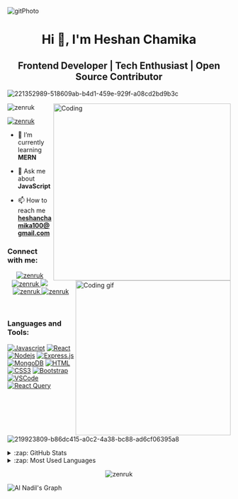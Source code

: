 ![gitPhoto](https://github.com/Nadil14/Nadil14/assets/116505519/2226bce3-504d-4006-890c-fa106c681393)
<h1 align="center">Hi 👋, I'm Heshan Chamika</h1>
<h2 align="center">Frontend Developer | Tech Enthusiast | Open Source Contributor</h2>

![221352989-518609ab-b4d1-459e-929f-a08cd2bd9b3c](https://github.com/Nadil14/Nadil14/assets/116505519/58fa1fbe-3ff0-41b8-9fd6-01bdb413d2f8)

<img align="right" alt="Coding" width="400" src="assets/coding.gif">


<img align="right" width="350" src="/assets/programmer.gif" alt="Coding gif" />


<p align="left"> <img src="https://komarev.com/ghpvc/?username=zenruk&label=Profile%20views&color=0e75b6&style=flat" alt="zenruk" /> </p>

<p align="left"> <a href="https://github.com/ryo-ma/github-profile-trophy"><img src="https://github-profile-trophy.vercel.app/?username=zenruk" alt="zenruk" /></a> </p>

- 🌱 I’m currently learning **MERN**

- 💬 Ask me about **JavaScript**

- 📫 How to reach me **heshanchamika100@gmail.com**

<h3 align="left">Connect with me:</h3>
<p align="center">
 <a href="#" target="blank">
  <img src="https://img.shields.io/badge/Website-DC143C?style=for-the-badge&logo=medium&logoColor=white" alt="zenruk" />
 </a>
 <a href="https://linkedin.com/in/nadil-senruka" target="_blank">
  <img src="https://img.shields.io/badge/LinkedIn-0077B5?style=for-the-badge&logo=linkedin&logoColor=white" alt="zenruk"/>
 </a>
 <a href="https://twitter.com/n_zenruk" target="_blank">
  <img src="https://img.shields.io/badge/Twitter-1DA1F2?style=for-the-badge&logo=twitter&logoColor=white" />
 </a>

  <a href="https://facebook.com/max.page.3538" target="_blank">
  <img src="https://img.shields.io/badge/Facebook-20BEFF?&style=for-the-badge&logo=facebook&logoColor=white" alt="zenruk"  />
  </a> 
 <a href="https://instagram.com/_n_zenruk_" target="_blank">
  <img src="https://img.shields.io/badge/Instagram-fe4164?style=for-the-badge&logo=instagram&logoColor=white" alt="zenruk" />
 </a> 

</p>
<br />

<h3 align="left">Languages and Tools:</h3>

<p dir="auto"><a target="_blank" rel="noopener noreferrer nofollow" href="https://camo.githubusercontent.com/ce6d598510de1a8ecf703ff8517155cecc610a4de25491ed71310105f8a1f12b/68747470733a2f2f696d672e736869656c64732e696f2f62616467652f4a6176617363726970742d4630444234463f7374796c653d666f722d7468652d6261646765266c6162656c436f6c6f723d626c61636b266c6f676f3d6a617661736372697074266c6f676f436f6c6f723d463044423446"><img src="https://camo.githubusercontent.com/ce6d598510de1a8ecf703ff8517155cecc610a4de25491ed71310105f8a1f12b/68747470733a2f2f696d672e736869656c64732e696f2f62616467652f4a6176617363726970742d4630444234463f7374796c653d666f722d7468652d6261646765266c6162656c436f6c6f723d626c61636b266c6f676f3d6a617661736372697074266c6f676f436f6c6f723d463044423446" alt="Javascript" data-canonical-src="https://img.shields.io/badge/Javascript-F0DB4F?style=for-the-badge&amp;labelColor=black&amp;logo=javascript&amp;logoColor=F0DB4F" style="max-width: 100%;"></a>
<a target="_blank" rel="noopener noreferrer nofollow" href="https://camo.githubusercontent.com/3356d10dd79f916a84ae5dba4c297fcc1a4b01bea6a2a46c7e7a7797c6a22d0f/68747470733a2f2f696d672e736869656c64732e696f2f62616467652f2d52656163742d3631444246423f7374796c653d666f722d7468652d6261646765266c6162656c436f6c6f723d626c61636b266c6f676f3d7265616374266c6f676f436f6c6f723d363144424642"><img src="https://camo.githubusercontent.com/3356d10dd79f916a84ae5dba4c297fcc1a4b01bea6a2a46c7e7a7797c6a22d0f/68747470733a2f2f696d672e736869656c64732e696f2f62616467652f2d52656163742d3631444246423f7374796c653d666f722d7468652d6261646765266c6162656c436f6c6f723d626c61636b266c6f676f3d7265616374266c6f676f436f6c6f723d363144424642" alt="React" data-canonical-src="https://img.shields.io/badge/-React-61DBFB?style=for-the-badge&amp;labelColor=black&amp;logo=react&amp;logoColor=61DBFB" style="max-width: 100%;"></a>
<a target="_blank" rel="noopener noreferrer nofollow" href="https://camo.githubusercontent.com/c7a15bdd1c5e9cc4c887fb654d79768d4944e53a94a92766a81312bfe72fdd14/68747470733a2f2f696d672e736869656c64732e696f2f62616467652f4e6f64656a732d3343383733413f7374796c653d666f722d7468652d6261646765266c6162656c436f6c6f723d626c61636b266c6f676f3d6e6f64652e6a73266c6f676f436f6c6f723d334338373341"><img src="https://camo.githubusercontent.com/c7a15bdd1c5e9cc4c887fb654d79768d4944e53a94a92766a81312bfe72fdd14/68747470733a2f2f696d672e736869656c64732e696f2f62616467652f4e6f64656a732d3343383733413f7374796c653d666f722d7468652d6261646765266c6162656c436f6c6f723d626c61636b266c6f676f3d6e6f64652e6a73266c6f676f436f6c6f723d334338373341" alt="Nodejs" data-canonical-src="https://img.shields.io/badge/Nodejs-3C873A?style=for-the-badge&amp;labelColor=black&amp;logo=node.js&amp;logoColor=3C873A" style="max-width: 100%;"></a>
<a target="_blank" rel="noopener noreferrer nofollow" href="https://camo.githubusercontent.com/4912b34d2a0c3d279f4abc1c39e75a2cdcbf874433796a72745dda64efb68df7/68747470733a2f2f696d672e736869656c64732e696f2f62616467652f457870726573732e6a732d3030303030303f7374796c653d666f722d7468652d6261646765266c6f676f3d65787072657373266c6f676f436f6c6f723d7768697465"><img src="https://camo.githubusercontent.com/4912b34d2a0c3d279f4abc1c39e75a2cdcbf874433796a72745dda64efb68df7/68747470733a2f2f696d672e736869656c64732e696f2f62616467652f457870726573732e6a732d3030303030303f7374796c653d666f722d7468652d6261646765266c6f676f3d65787072657373266c6f676f436f6c6f723d7768697465" alt="Express.js" data-canonical-src="https://img.shields.io/badge/Express.js-000000?style=for-the-badge&amp;logo=express&amp;logoColor=white" style="max-width: 100%;"></a>
<a target="_blank" rel="noopener noreferrer nofollow" href="https://camo.githubusercontent.com/4ae569342c64ecd9f0d7e7cbed78fffcca6a0f427e8efb4297c1d357dfb09074/68747470733a2f2f696d672e736869656c64732e696f2f62616467652f4d6f6e676f44422d3445413934423f7374796c653d666f722d7468652d6261646765266c6f676f3d6d6f6e676f6462266c6f676f436f6c6f723d7768697465"><img src="https://camo.githubusercontent.com/4ae569342c64ecd9f0d7e7cbed78fffcca6a0f427e8efb4297c1d357dfb09074/68747470733a2f2f696d672e736869656c64732e696f2f62616467652f4d6f6e676f44422d3445413934423f7374796c653d666f722d7468652d6261646765266c6f676f3d6d6f6e676f6462266c6f676f436f6c6f723d7768697465" alt="MongoDB" data-canonical-src="https://img.shields.io/badge/MongoDB-4EA94B?style=for-the-badge&amp;logo=mongodb&amp;logoColor=white" style="max-width: 100%;"></a>
<a target="_blank" rel="noopener noreferrer nofollow" href="https://camo.githubusercontent.com/bfe6a48836e87b13a16f1f56f88fee428475c2ac29247992ec9b8bcc7154f881/68747470733a2f2f696d672e736869656c64732e696f2f62616467652f48544d4c352d4533344632363f7374796c653d666f722d7468652d6261646765266c6f676f3d68746d6c35266c6f676f436f6c6f723d7768697465"><img src="https://camo.githubusercontent.com/bfe6a48836e87b13a16f1f56f88fee428475c2ac29247992ec9b8bcc7154f881/68747470733a2f2f696d672e736869656c64732e696f2f62616467652f48544d4c352d4533344632363f7374796c653d666f722d7468652d6261646765266c6f676f3d68746d6c35266c6f676f436f6c6f723d7768697465" alt="HTML" data-canonical-src="https://img.shields.io/badge/HTML5-E34F26?style=for-the-badge&amp;logo=html5&amp;logoColor=white" style="max-width: 100%;"></a>
<a target="_blank" rel="noopener noreferrer nofollow" href="https://camo.githubusercontent.com/472c222e8f240a48ae51cd9b082a1b857be809dcd851a25150890c2da50c13a5/68747470733a2f2f696d672e736869656c64732e696f2f62616467652f435353332d3135373242363f7374796c653d666f722d7468652d6261646765266c6f676f3d63737333266c6f676f436f6c6f723d7768697465"><img src="https://camo.githubusercontent.com/472c222e8f240a48ae51cd9b082a1b857be809dcd851a25150890c2da50c13a5/68747470733a2f2f696d672e736869656c64732e696f2f62616467652f435353332d3135373242363f7374796c653d666f722d7468652d6261646765266c6f676f3d63737333266c6f676f436f6c6f723d7768697465" alt="CSS3" data-canonical-src="https://img.shields.io/badge/CSS3-1572B6?style=for-the-badge&amp;logo=css3&amp;logoColor=white" style="max-width: 100%;"></a>
<a target="_blank" rel="noopener noreferrer nofollow" href="https://camo.githubusercontent.com/c402bd25609922ab7160b91524aeb125a2e664070816aeb6dd66af9c41f70087/68747470733a2f2f696d672e736869656c64732e696f2f62616467652f426f6f7473747261702d3536334437433f7374796c653d666f722d7468652d6261646765266c6f676f3d626f6f747374726170266c6f676f436f6c6f723d7768697465"><img src="https://camo.githubusercontent.com/c402bd25609922ab7160b91524aeb125a2e664070816aeb6dd66af9c41f70087/68747470733a2f2f696d672e736869656c64732e696f2f62616467652f426f6f7473747261702d3536334437433f7374796c653d666f722d7468652d6261646765266c6f676f3d626f6f747374726170266c6f676f436f6c6f723d7768697465" alt="Bootstrap" data-canonical-src="https://img.shields.io/badge/Bootstrap-563D7C?style=for-the-badge&amp;logo=bootstrap&amp;logoColor=white" style="max-width: 100%;"></a>
<a target="_blank" rel="noopener noreferrer nofollow" href="https://camo.githubusercontent.com/d6d511121ecbd37f726b8931bc72bb75ff7eccabd9b0288955cfdd23297873d7/68747470733a2f2f696d672e736869656c64732e696f2f62616467652f56697375616c5f53747564696f2d3030373864373f7374796c653d666f722d7468652d6261646765266c6f676f3d76697375616c25323073747564696f266c6f676f436f6c6f723d7768697465"><img src="https://camo.githubusercontent.com/d6d511121ecbd37f726b8931bc72bb75ff7eccabd9b0288955cfdd23297873d7/68747470733a2f2f696d672e736869656c64732e696f2f62616467652f56697375616c5f53747564696f2d3030373864373f7374796c653d666f722d7468652d6261646765266c6f676f3d76697375616c25323073747564696f266c6f676f436f6c6f723d7768697465" alt="VSCode" data-canonical-src="https://img.shields.io/badge/Visual_Studio-0078d7?style=for-the-badge&amp;logo=visual%20studio&amp;logoColor=white" style="max-width: 100%;"></a>
<a target="_blank" rel="noopener noreferrer nofollow" href="https://camo.githubusercontent.com/2021b00ae21b4170be4828e51b3287f4eaac12952739eb13bb9fb314e0a53206/68747470733a2f2f696d672e736869656c64732e696f2f62616467652f2d52656163745f51756572792d4646343135343f7374796c653d666f722d7468652d6261646765266c6f676f3d72656163742532307175657279266c6f676f436f6c6f723d7768697465"><img src="https://camo.githubusercontent.com/2021b00ae21b4170be4828e51b3287f4eaac12952739eb13bb9fb314e0a53206/68747470733a2f2f696d672e736869656c64732e696f2f62616467652f2d52656163745f51756572792d4646343135343f7374796c653d666f722d7468652d6261646765266c6f676f3d72656163742532307175657279266c6f676f436f6c6f723d7768697465" alt="React Query" data-canonical-src="https://img.shields.io/badge/-React_Query-FF4154?style=for-the-badge&amp;logo=react%20query&amp;logoColor=white" style="max-width: 100%;"></a>
 
![219923809-b86dc415-a0c2-4a38-bc88-ad6cf06395a8](https://github.com/Nadil14/Nadil14/assets/116505519/9b5b3582-2aff-4423-8294-39617afdac04)


<div>

<details>
  <summary>:zap: GitHub Stats</summary>
  <img align="left" alt="Zenruk's GitHub Stats" src="https://github-readme-stats.vercel.app/api?username=zenruk&show_icons=true&hide_border=true" />
</details>

<details>
  <summary>:zap: Most Used Languages</summary>
  <img align="left" alt="Zenruk's GitHub Top Languages" src="https://github-readme-stats.vercel.app/api/top-langs/?username=zenruk" />
</details>

<center><p><img align="center" src="https://github-readme-streak-stats.herokuapp.com/?user=zenruk&" alt="zenruk" /></p></center>

![Al Nadil's Graph](https://github-readme-activity-graph.vercel.app/graph?username=zenruk&custom_title=Nadil's%20GitHub%20Activity%20Graph&bg_color=0D1117&color=7F3FBF&line=7F3FBF&point=7F3FBF&area_color=FFFFFF&title_color=FFFFFF&area=true)






